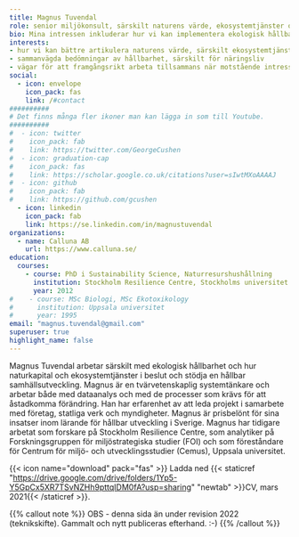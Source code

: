 ```yaml
---
title: Magnus Tuvendal
role: senior miljökonsult, särskilt naturens värde, ekosystemtjänster och strategisk hållbarhet. PhD sustainability science /naturresurshushållning.
bio: Mina intressen inkluderar hur vi kan implementera ekologisk hållbarhet, hur företag kan agera hållbart och hur motstående intressen kan mötas.
interests:
- hur vi kan bättre artikulera naturens värde, särskilt ekosystemtjänster, för avvägningar och beslut
- sammanvägda bedömningar av hållbarhet, särskilt för näringsliv
- vägar för att framgångsrikt arbeta tillsammans när motstående intressen möts
social:
  - icon: envelope
    icon_pack: fas
    link: /#contact
##########
# Det finns många fler ikoner man kan lägga in som till Youtube.
##########
#  - icon: twitter
#    icon_pack: fab
#    link: https://twitter.com/GeorgeCushen
#  - icon: graduation-cap
#    icon_pack: fas
#    link: https://scholar.google.co.uk/citations?user=sIwtMXoAAAAJ
#  - icon: github
#    icon_pack: fab
#    link: https://github.com/gcushen
  - icon: linkedin
    icon_pack: fab
    link: https://se.linkedin.com/in/magnustuvendal
organizations:
  - name: Calluna AB
    url: https://www.calluna.se/
education:
  courses:
    - course: PhD i Sustainability Science, Naturresurshushållning
      institution: Stockholm Resilience Centre, Stockholms universitet
      year: 2012
#    - course: MSc Biologi, MSc Ekotoxikology
#      institution: Uppsala universitet
#      year: 1995
email: "magnus.tuvendal@gmail.com"
superuser: true
highlight_name: false
---
```


Magnus Tuvendal arbetar särskilt med ekologisk hållbarhet och hur naturkapital och ekosystemtjänster i beslut och stödja en hållbar samhällsutveckling. Magnus är en tvärvetenskaplig systemtänkare och arbetar både med dataanalys och med de processer som krävs för att åstadkomma förändring. Han har erfarenhet av att leda projekt i samarbete med företag, statliga verk och myndigheter. Magnus är prisbelönt för sina insatser inom lärande för hållbar utveckling i Sverige. Magnus har tidigare arbetat som forskare på Stockholm Resilience Centre, som analytiker på Forskningsgruppen för miljöstrategiska studier (FOI) och som föreståndare för Centrum för miljö- och utvecklingsstudier (Cemus), Uppsala universitet.

{{< icon name="download" pack="fas" >}} Ladda ned {{< staticref "https://drive.google.com/drive/folders/1Yp5-Y5GpCx5XR7TSvNZHh9pttqIDM0fA?usp=sharing" "newtab" >}}CV, mars 2021{{< /staticref >}}.

{{% callout note %}} OBS - denna sida än under revision 2022 (teknikskifte). Gammalt och nytt publiceras efterhand. :-) {{% /callout %}}

 

